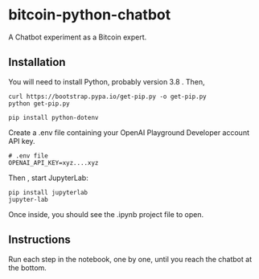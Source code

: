 # bitcoin-python-chatbot

A Chatbot experiment as a Bitcoin expert.

## Installation

You will need to install Python, probably version 3.8 .  Then,

    curl https://bootstrap.pypa.io/get-pip.py -o get-pip.py
    python get-pip.py

    pip install python-dotenv

Create a .env file containing your OpenAI Playground Developer account API key.

    # .env file
    OPENAI_API_KEY=xyz....xyz

Then , start JupyterLab:

    pip install jupyterlab
    jupyter-lab

Once inside, you should see the .ipynb project file to open.


## Instructions

Run each step in the notebook, one by one, until you reach the chatbot at the bottom.



